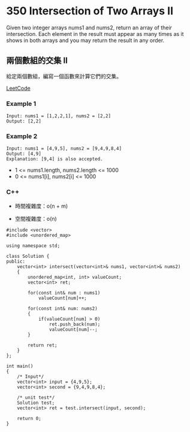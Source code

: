 # 350 Intersection of Two Arrays II

Given two integer arrays nums1 and nums2, return an array of their intersection. 
Each element in the result must appear as many times as it shows in both arrays and you may return the result in any order.

## 兩個數組的交集 II

給定兩個數組，編寫一個函數來計算它們的交集。


[LeetCode](https://leetcode-cn.com/problems/intersection-of-two-arrays-ii/)

### Example 1
```
Input: nums1 = [1,2,2,1], nums2 = [2,2]
Output: [2,2]
```

### Example 2
```
Input: nums1 = [4,9,5], nums2 = [9,4,9,8,4]
Output: [4,9]
Explanation: [9,4] is also accepted.
```

* 1 <= nums1.length, nums2.length <= 1000
* 0 <= nums1[i], nums2[i] <= 1000

### C++ 

* 時間複雜度：o(n + m) 

* 空間複雜度：o(n) 

```
#include <vector>
#include <unordered_map>

using namespace std;

class Solution {
public:
    vector<int> intersect(vector<int>& nums1, vector<int>& nums2)
    {
        unordered_map<int, int> valueCount;
        vector<int> ret;

        for(const int& num : nums1)
            valueCount[num]++;

        for(const int& num: nums2)
        {
            if(valueCount[num] > 0)
                ret.push_back(num);
                valueCount[num]--;
        }

        return ret;
    }
};

int main()
{
    /* Input*/
    vector<int> input = {4,9,5};
    vector<int> second = {9,4,9,8,4};

    /* unit test*/
    Solution test;
    vector<int> ret = test.intersect(input, second);

    return 0;
}
```
